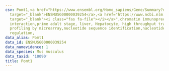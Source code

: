 ```yaml
---
csv: Pomt1,<a href="https://www.ensembl.org/Homo_sapiens/Gene/Summary?db=core;g=ENSMUSG00000039254"
  target="_blank">ENSMUSG00000039254</a>,<a href="https://www.ncbi.nlm.nih.gov/pubmed/23834426"
  target="_blank"><i class="fas fa-file"></i></a>",chromatin immunoprecipitation assay,direct
  interaction,prime adult stage, liver, Hepatocyte, high throughput transcription
  profiling by microarray,nucleotide sequence identification,nucleotide sequence identification,transcriptional
  regulation,
data_alias: Pomt1
data_id: ENSMUSG00000039254
data_numevidence: 1
data_species: Mus musculus
data_taxid: '10090'
title: Pomt1
---
```

